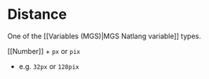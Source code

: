 # Distance

One of the [[Variables (MGS)|MGS Natlang variable]] types.

[[Number]] + `px` or `pix`

- e.g. `32px` or `128pix`
